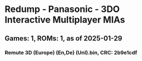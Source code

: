 # Redump - Panasonic - 3DO Interactive Multiplayer MIAs
## Games: 1, ROMs: 1, as of 2025-01-29
### Remute 3D (Europe) (En,De) (Unl).bin, CRC: 2b9e1cdf
